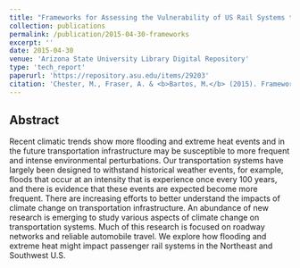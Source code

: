 ```yaml
---
title: "Frameworks for Assessing the Vulnerability of US Rail Systems to Flooding and Extreme Heat"
collection: publications
permalink: /publication/2015-04-30-frameworks
excerpt: ''
date: 2015-04-30
venue: 'Arizona State University Library Digital Repository'
type: 'tech_report'
paperurl: 'https://repository.asu.edu/items/29203'
citation: 'Chester, M., Fraser, A. & <b>Bartos, M.</b> (2015). Frameworks for Assessing the Vulnerability of US Rail Systems to Flooding and Extreme Heat. Working Paper Series. Stock Number: ASU-SSEBE-CESEM-2015-RPR-001'
---
```


## Abstract

Recent climatic trends show more flooding and extreme heat events and in the future transportation infrastructure may be susceptible to more frequent and intense environmental perturbations. Our transportation systems have largely been designed to withstand historical weather events, for example, floods that occur at an intensity that is experience once every 100 years, and there is evidence that these events are expected become more frequent. There are increasing efforts to better understand the impacts of climate change on transportation infrastructure. An abundance of new research is emerging to study various aspects of climate change on transportation systems. Much of this research is focused on roadway networks and reliable automobile travel. We explore how flooding and extreme heat might impact passenger rail systems in the Northeast and Southwest U.S.
